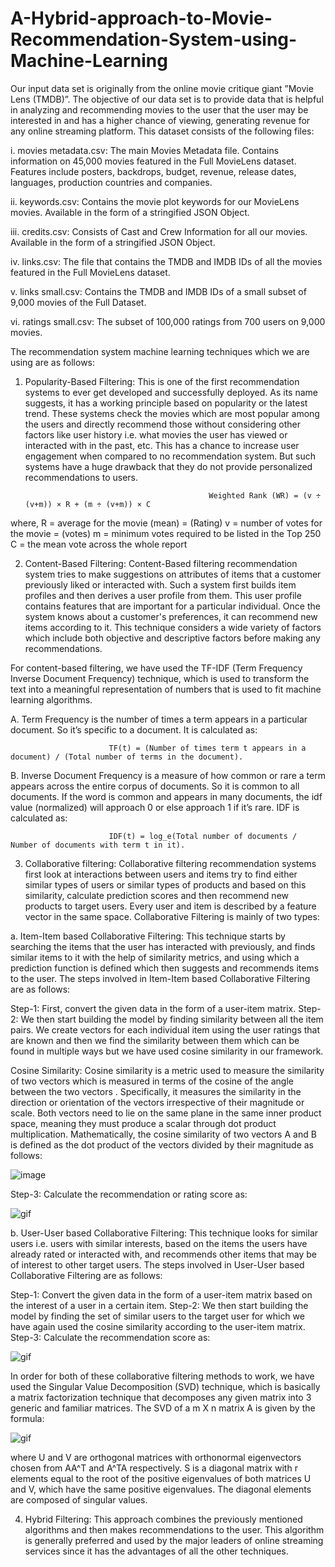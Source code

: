 # A-Hybrid-approach-to-Movie-Recommendation-System-using-Machine-Learning
Our input data set is originally from the online movie critique giant ”Movie Lens (TMDB)”. The objective of our data set is to provide data that is helpful in analyzing and recommending movies to the user that the user may be interested in and has a higher chance of viewing, generating revenue for any online streaming platform. This dataset consists of the following files:

i. movies metadata.csv: The main Movies Metadata file. Contains information on 45,000 movies featured in the Full MovieLens dataset. Features include posters, backdrops, budget, revenue, release dates, languages, production countries and companies.

ii. keywords.csv: Contains the movie plot keywords for our MovieLens movies. Available in the form of a stringified JSON Object.

iii. credits.csv: Consists of Cast and Crew Information for all our movies. Available in the form of a stringified JSON Object.

iv. links.csv: The file that contains the TMDB and IMDB IDs of all the movies featured in the Full MovieLens dataset.

v. links small.csv: Contains the TMDB and IMDB IDs of a small subset of 9,000 movies of the Full Dataset. 

vi. ratings small.csv: The subset of 100,000 ratings from 700 users on 9,000 movies. 

The recommendation system machine learning techniques which we are using are as follows:

1. Popularity-Based Filtering: This is one of the first recommendation systems to ever get developed and successfully deployed. As its name suggests, it has a working principle based on popularity or the latest trend. These systems check the movies which are most popular among the users and directly recommend those without considering other factors like user history i.e. what movies the user has viewed or interacted with in the past, etc. This has a chance to increase user engagement when compared to no recommendation system. But such systems have a huge drawback that they do not provide personalized recommendations to users.
                                                
                                                Weighted Rank (WR) = (v ÷ (v+m)) × R + (m ÷ (v+m)) × C
where,
R = average for the movie (mean) = (Rating)
v = number of votes for the movie = (votes)
m = minimum votes required to be listed in the Top 250
C = the mean vote across the whole report 

2.	Content-Based Filtering: Content-Based filtering recommendation system tries to make suggestions on attributes of items that a customer previously liked or interacted with. Such a system first builds item profiles and then derives a user profile from them. This user profile contains features that are important for a particular individual. Once the system knows about a customer's preferences, it can recommend new items according to it. This technique considers a wide variety of factors which include both objective and descriptive factors before making any recommendations. 

For content-based filtering, we have used the TF-IDF (Term Frequency Inverse Document Frequency) technique, which is used to transform the text into a meaningful representation of numbers that is used to fit machine learning algorithms.  

A. Term Frequency is the number of times a term appears in a particular document. So it’s specific to a document. It is calculated as:
                          
                          TF(t) = (Number of times term t appears in a document) / (Total number of terms in the document).

B. Inverse Document Frequency is a measure of how common or rare a term appears across the entire corpus of documents. So it is common to all documents. If the word is common and appears in many documents, the idf value (normalized) will approach 0 or else approach 1 if it’s rare. 
IDF is calculated as:  

                          IDF(t) = log_e(Total number of documents / Number of documents with term t in it).

3. Collaborative filtering: Collaborative filtering recommendation systems first look at interactions between users and items try to find either similar types of users or similar types of products and based on this similarity, calculate prediction scores and then recommend new products to target users. Every user and item is described by a feature vector in the same space. Collaborative Filtering is mainly of two types:

a. Item-Item based Collaborative Filtering: This technique starts by searching the items that the user has interacted with previously, and finds similar items to it with the help of similarity metrics, and using which a prediction function is defined which then suggests and recommends items to the user. The steps involved in Item-Item based Collaborative Filtering are as follows:

Step-1: First, convert the given data in the form of a user-item matrix.
Step-2: We then start building the model by finding similarity between all the item pairs. We create vectors for each individual item using the user ratings that are known and then we find the similarity between them which can be found in multiple ways but we have used cosine similarity in our framework.

Cosine Similarity: Cosine similarity is a metric used to measure the similarity of two vectors which is measured in terms of the cosine of the angle between the two vectors . Specifically, it measures the similarity in the direction or orientation of the vectors irrespective of their magnitude or scale. Both vectors need to lie on the same plane in the same inner product space, meaning they must produce a scalar through dot product multiplication. Mathematically, the cosine similarity of two vectors A and B is defined as the dot product of the vectors divided by their magnitude as follows:

![image](https://user-images.githubusercontent.com/88252622/230611729-1c1ba1ca-3ad7-4422-8ed5-4209187a1541.png)

Step-3: Calculate the recommendation or rating score as: 

![gif](https://user-images.githubusercontent.com/88252622/230612256-ce79d9f2-3bfa-48d5-ad1c-15d6f0e6657e.gif)

b. User-User based Collaborative Filtering: This technique looks for similar users i.e. users with similar interests, based on the items the users have already rated or interacted with, and recommends other items that may be of interest to other target users. The steps involved in User-User based Collaborative Filtering are as follows:

Step-1: Convert the given data in the form of a user-item matrix based on the interest of a user in a certain item.
Step-2: We then start building the model by finding the set of similar users to the target user for which we have again used the cosine similarity according to the user-item matrix. 
Step-3: Calculate the recommendation score as: 

![gif](https://user-images.githubusercontent.com/88252622/230612331-5ca87523-de59-4176-8b92-8abec0c31727.gif)

In order for both of these collaborative filtering methods to work, we have used the Singular Value Decomposition (SVD) technique, which is basically a matrix factorization technique that decomposes any given matrix into 3 generic and familiar matrices. The SVD of a m X n matrix A is given by the formula:

![gif](https://user-images.githubusercontent.com/88252622/230614256-005a5d9c-36af-4a41-abc4-31a84c4b545a.gif)

where U and V are orthogonal matrices with orthonormal eigenvectors chosen from  AA^T and A^TA respectively. S is a diagonal matrix with r elements equal to the root of the positive eigenvalues of both matrices U and V, which have the same positive eigenvalues. The diagonal elements are composed of singular values.


4. Hybrid Filtering: This approach combines the previously mentioned algorithms and then makes recommendations to the user. This algorithm is generally preferred and used by the major leaders of online streaming services since it has the advantages of all the other techniques.   
